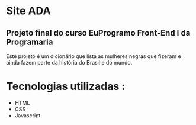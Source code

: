 # Site ADA

## Projeto final do curso EuProgramo Front-End I da Programaria

Este projeto é um dicionário que lista as mulheres negras que fizeram e ainda fazem parte da história do Brasil e do mundo.

# Tecnologias utilizadas :

- HTML
- CSS
- Javascript